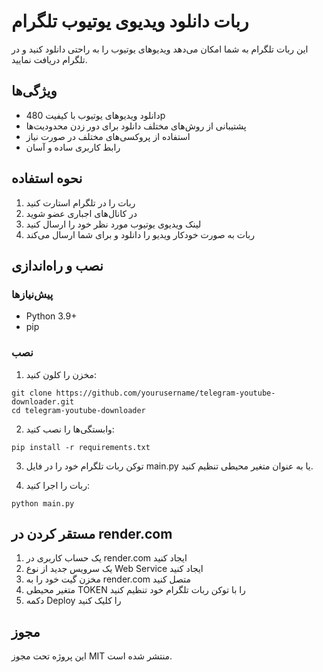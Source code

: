 # ربات دانلود ویدیوی یوتیوب تلگرام

این ربات تلگرام به شما امکان می‌دهد ویدیوهای یوتیوب را به راحتی دانلود کنید و در تلگرام دریافت نمایید.

## ویژگی‌ها

- دانلود ویدیوهای یوتیوب با کیفیت 480p
- پشتیبانی از روش‌های مختلف دانلود برای دور زدن محدودیت‌ها
- استفاده از پروکسی‌های مختلف در صورت نیاز
- رابط کاربری ساده و آسان

## نحوه استفاده

1. ربات را در تلگرام استارت کنید
2. در کانال‌های اجباری عضو شوید
3. لینک ویدیوی یوتیوب مورد نظر خود را ارسال کنید
4. ربات به صورت خودکار ویدیو را دانلود و برای شما ارسال می‌کند

## نصب و راه‌اندازی

### پیش‌نیازها

- Python 3.9+
- pip

### نصب

1. مخزن را کلون کنید:
```
git clone https://github.com/yourusername/telegram-youtube-downloader.git
cd telegram-youtube-downloader
```

2. وابستگی‌ها را نصب کنید:
```
pip install -r requirements.txt
```

3. توکن ربات تلگرام خود را در فایل main.py یا به عنوان متغیر محیطی تنظیم کنید.

4. ربات را اجرا کنید:
```
python main.py
```

## مستقر کردن در render.com

1. یک حساب کاربری در render.com ایجاد کنید
2. یک سرویس جدید از نوع Web Service ایجاد کنید
3. مخزن گیت خود را به render.com متصل کنید
4. متغیر محیطی TOKEN را با توکن ربات تلگرام خود تنظیم کنید
5. دکمه Deploy را کلیک کنید

## مجوز

این پروژه تحت مجوز MIT منتشر شده است. 
